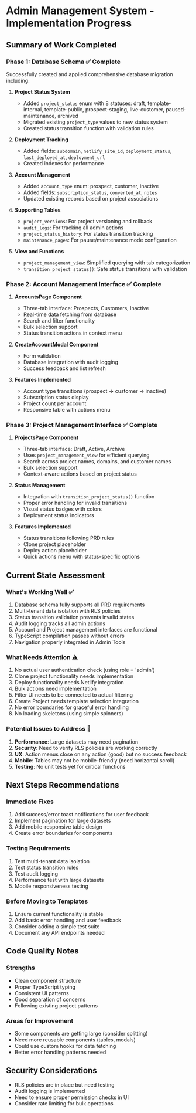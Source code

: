 # Admin Management System - Implementation Progress

## Summary of Work Completed

### Phase 1: Database Schema ✅ Complete
Successfully created and applied comprehensive database migration including:

1. **Project Status System**
   - Added `project_status` enum with 8 statuses: draft, template-internal, template-public, prospect-staging, live-customer, paused-maintenance, archived
   - Migrated existing `project_type` values to new status system
   - Created status transition function with validation rules

2. **Deployment Tracking**
   - Added fields: `subdomain`, `netlify_site_id`, `deployment_status`, `last_deployed_at`, `deployment_url`
   - Created indexes for performance

3. **Account Management**
   - Added `account_type` enum: prospect, customer, inactive
   - Added fields: `subscription_status`, `converted_at`, `notes`
   - Updated existing records based on project associations

4. **Supporting Tables**
   - `project_versions`: For project versioning and rollback
   - `audit_logs`: For tracking all admin actions
   - `project_status_history`: For status transition tracking
   - `maintenance_pages`: For pause/maintenance mode configuration

5. **View and Functions**
   - `project_management_view`: Simplified querying with tab categorization
   - `transition_project_status()`: Safe status transitions with validation

### Phase 2: Account Management Interface ✅ Complete

1. **AccountsPage Component**
   - Three-tab interface: Prospects, Customers, Inactive
   - Real-time data fetching from database
   - Search and filter functionality
   - Bulk selection support
   - Status transition actions in context menu

2. **CreateAccountModal Component**
   - Form validation
   - Database integration with audit logging
   - Success feedback and list refresh

3. **Features Implemented**
   - Account type transitions (prospect → customer → inactive)
   - Subscription status display
   - Project count per account
   - Responsive table with actions menu

### Phase 3: Project Management Interface ✅ Complete

1. **ProjectsPage Component**
   - Three-tab interface: Draft, Active, Archive
   - Uses `project_management_view` for efficient querying
   - Search across project names, domains, and customer names
   - Bulk selection support
   - Context-aware actions based on project status

2. **Status Management**
   - Integration with `transition_project_status()` function
   - Proper error handling for invalid transitions
   - Visual status badges with colors
   - Deployment status indicators

3. **Features Implemented**
   - Status transitions following PRD rules
   - Clone project placeholder
   - Deploy action placeholder
   - Quick actions menu with status-specific options

## Current State Assessment

### What's Working Well ✅
1. Database schema fully supports all PRD requirements
2. Multi-tenant data isolation with RLS policies
3. Status transition validation prevents invalid states
4. Audit logging tracks all admin actions
5. Account and Project management interfaces are functional
6. TypeScript compilation passes without errors
7. Navigation properly integrated in Admin Tools

### What Needs Attention ⚠️
1. No actual user authentication check (using role = 'admin')
2. Clone project functionality needs implementation
3. Deploy functionality needs Netlify integration
4. Bulk actions need implementation
5. Filter UI needs to be connected to actual filtering
6. Create Project needs template selection integration
7. No error boundaries for graceful error handling
8. No loading skeletons (using simple spinners)

### Potential Issues to Address 🐛
1. **Performance**: Large datasets may need pagination
2. **Security**: Need to verify RLS policies are working correctly
3. **UX**: Action menus close on any action (good) but no success feedback
4. **Mobile**: Tables may not be mobile-friendly (need horizontal scroll)
5. **Testing**: No unit tests yet for critical functions

## Next Steps Recommendations

### Immediate Fixes
1. Add success/error toast notifications for user feedback
2. Implement pagination for large datasets
3. Add mobile-responsive table design
4. Create error boundaries for components

### Testing Requirements
1. Test multi-tenant data isolation
2. Test status transition rules
3. Test audit logging
4. Performance test with large datasets
5. Mobile responsiveness testing

### Before Moving to Templates
1. Ensure current functionality is stable
2. Add basic error handling and user feedback
3. Consider adding a simple test suite
4. Document any API endpoints needed

## Code Quality Notes

### Strengths
- Clean component structure
- Proper TypeScript typing
- Consistent UI patterns
- Good separation of concerns
- Following existing project patterns

### Areas for Improvement
- Some components are getting large (consider splitting)
- Need more reusable components (tables, modals)
- Could use custom hooks for data fetching
- Better error handling patterns needed

## Security Considerations
- RLS policies are in place but need testing
- Audit logging is implemented
- Need to ensure proper permission checks in UI
- Consider rate limiting for bulk operations